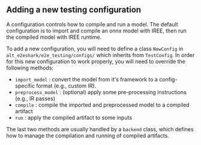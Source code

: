 ## Adding a new testing configuration

A configuration controls how to compile and run a model. The default configuration is to import and compile an onnx model with IREE, then run the compiled model with IREE runtime.

To add a new configuration, you will need to define a class `NewConfig` in `alt_e2eshark/e2e_testing/configs/` which inherits from `TestConfig`. In order for this new configuration to work properly, you will need to override the following methods:

- `import_model` : convert the model from it's framework to a config-specific format (e.g., custom IR).
- `preprocess_model` : (optional) apply some pre-processing instructions (e.g., IR passes)
- `compile` : compile the imported and preprocessed model to a compiled artifact
- `run` : apply the compiled artifact to some inputs

The last two methods are usually handled by a `backend` class, which defines how to manage the compilation and running of compiled artifacts.